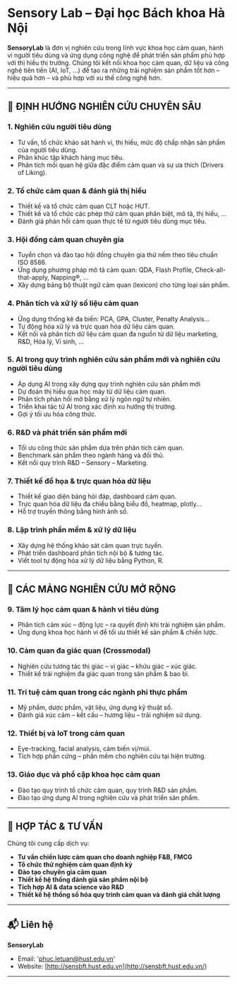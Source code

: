 # Sensory Lab – Đại học Bách khoa Hà Nội

**SensoryLab** là đơn vị nghiên cứu trong lĩnh vực khoa học cảm quan, hành vi người tiêu dùng và ứng dụng công nghệ để phát triển sản phẩm phù hợp với thị hiếu thị trường. Chúng tôi kết nối khoa học cảm quan, dữ liệu và công nghệ tiên tiến (AI, IoT, ...) để tạo ra những trải nghiệm sản phẩm tốt hơn – hiệu quả hơn – và phù hợp với xu thế công nghệ hơn.

---

## 🔬 ĐỊNH HƯỚNG NGHIÊN CỨU CHUYÊN SÂU

### 1. Nghiên cứu người tiêu dùng
- Tư vấn, tổ chức khảo sát hành vi, thị hiếu, mức độ chấp nhận sản phẩm của người tiêu dùng.
- Phân khúc tập khách hàng mục tiêu.
- Phân tích mối quan hệ giữa đặc điểm cảm quan và sự ưa thích (Drivers of Liking).

### 2. Tổ chức cảm quan & đánh giá thị hiếu
- Thiết kế và tổ chức cảm quan CLT hoặc HUT.
- Thiết kế và tổ chức các phép thử cảm quan phân biệt, mô tả, thị hiếu, ...
- Đánh giá phản hồi cảm quan thực tế từ người tiêu dùng mục tiêu.

### 3. Hội đồng cảm quan chuyên gia
- Tuyển chọn và đào tạo hội đồng chuyên gia thử nếm theo tiêu chuẩn ISO 8586.
- Ứng dụng phương pháp mô tả cảm quan: QDA, Flash Profile, Check-all-that-apply, Napping®, ...
- Xây dựng bảng bộ thuật ngữ cảm quan (lexicon) cho từng loại sản phẩm.

### 4. Phân tích và xử lý số liệu cảm quan
- Ứng dụng thống kê đa biến: PCA, GPA, Cluster, Penalty Analysis...
- Tự động hóa xử lý và trực quan hóa dữ liệu cảm quan.
- Kết nối và phân tích dữ liệu cảm quan đa nguồn từ dữ liệu marketing, R&D, Hóa lý, Vi sinh, ...

### 5. AI trong quy trình nghiên cứu sản phẩm mới và nghiên cứu người tiêu dùng
- Áp dụng AI trong xây dựng quy trình nghiên cứu sản phẩm mới
- Dự đoán thị hiếu qua học máy từ dữ liệu cảm quan.
- Phân tích phản hồi mở bằng xử lý ngôn ngữ tự nhiên.
- Triển khai tác tử AI trong xác định xu hướng thị trường.
- Gợi ý tối ưu hóa công thức.

### 6. R&D và phát triển sản phẩm mới
- Tối ưu công thức sản phẩm dựa trên phân tích cảm quan.
- Benchmark sản phẩm theo ngành hàng và đối thủ.
- Kết nối quy trình R&D – Sensory – Marketing.

### 7. Thiết kế đồ họa & trực quan hóa dữ liệu
- Thiết kế giao diện bảng hỏi đáp, dashboard cảm quan.
- Trực quan hóa dữ liệu đa chiều bằng biểu đồ, heatmap, plotly...
- Hỗ trợ truyền thông bằng hình ảnh số.

### 8. Lập trình phần mềm & xử lý dữ liệu
- Xây dựng hệ thống khảo sát cảm quan trực tuyến.
- Phát triển dashboard phân tích nội bộ & tương tác.
- Viết tool tự động hóa xử lý dữ liệu bằng Python, R.

---

## 🌱 CÁC MẢNG NGHIÊN CỨU MỞ RỘNG

### 9. Tâm lý học cảm quan & hành vi tiêu dùng
- Phân tích cảm xúc – động lực – ra quyết định khi trải nghiệm sản phẩm.
- Ứng dụng khoa học hành vi để tối ưu thiết kế sản phẩm & chiến lược.

### 10. Cảm quan đa giác quan (Crossmodal)
- Nghiên cứu tương tác thị giác – vị giác – khứu giác – xúc giác.
- Thiết kế trải nghiệm đa giác quan trong sản phẩm & bao bì.

### 11. Trí tuệ cảm quan trong các ngành phi thực phẩm
- Mỹ phẩm, dược phẩm, vật liệu, ứng dụng kỹ thuật số.
- Đánh giá xúc cảm – kết cấu – hương liệu – trải nghiệm sử dụng.

### 12. Thiết bị và IoT trong cảm quan
- Eye-tracking, facial analysis, cảm biến vị/mùi.
- Tích hợp phần cứng – phần mềm cho nghiên cứu tại hiện trường.

### 13. Giáo dục và phổ cập khoa học cảm quan
- Đào tạo quy trình tổ chức cảm quan, quy trình R&D sản phẩm.
- Đào tạo ứng dụng AI trong nghiên cứu và phát triển sản phẩm.

---

## 🤝 HỢP TÁC & TƯ VẤN

Chúng tôi cung cấp dịch vụ:
- **Tư vấn chiến lược cảm quan cho doanh nghiệp F&B, FMCG**
- **Tổ chức thử nghiệm cảm quan định kỳ**
- **Đào tạo chuyên gia cảm quan**
- **Thiết kế hệ thống đánh giá sản phẩm nội bộ**
- **Tích hợp AI & data science vào R&D**
- **Thiết kế hệ thống số hóa quy trình cảm quan và đánh giá chất lượng**

---

## 📬 Liên hệ

**SensoryLab**
- Email: 'phuc.letuan@hust.edu.vn'
- Website: [http://sensbft.hust.edu.vn](http://sensbft.hust.edu.vn/)

---
